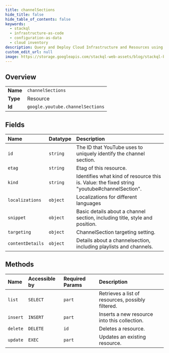 ```yaml
---
title: channelSections
hide_title: false
hide_table_of_contents: false
keywords:
  - stackql
  - infrastructure-as-code
  - configuration-as-data
  - cloud inventory
description: Query and Deploy Cloud Infrastructure and Resources using SQL
custom_edit_url: null
image: https://storage.googleapis.com/stackql-web-assets/blog/stackql-blog-post-featured-image.png
---
```

  
    

## Overview
<table><tbody>
<tr><td><b>Name</b></td><td><code>channelSections</code></td></tr>
<tr><td><b>Type</b></td><td>Resource</td></tr>
<tr><td><b>Id</b></td><td><code>google.youtube.channelSections</code></td></tr>
</tbody></table>

## Fields
| Name | Datatype | Description |
|:-----|:---------|:------------|
| `id` | `string` | The ID that YouTube uses to uniquely identify the channel section. |
| `etag` | `string` | Etag of this resource. |
| `kind` | `string` | Identifies what kind of resource this is. Value: the fixed string "youtube#channelSection". |
| `localizations` | `object` | Localizations for different languages |
| `snippet` | `object` | Basic details about a channel section, including title, style and position. |
| `targeting` | `object` | ChannelSection targeting setting. |
| `contentDetails` | `object` | Details about a channelsection, including playlists and channels. |
## Methods
| Name | Accessible by | Required Params | Description |
|:-----|:--------------|:----------------|:------------|
| `list` | `SELECT` | `part` | Retrieves a list of resources, possibly filtered. |
| `insert` | `INSERT` | `part` | Inserts a new resource into this collection. |
| `delete` | `DELETE` | `id` | Deletes a resource. |
| `update` | `EXEC` | `part` | Updates an existing resource. |
